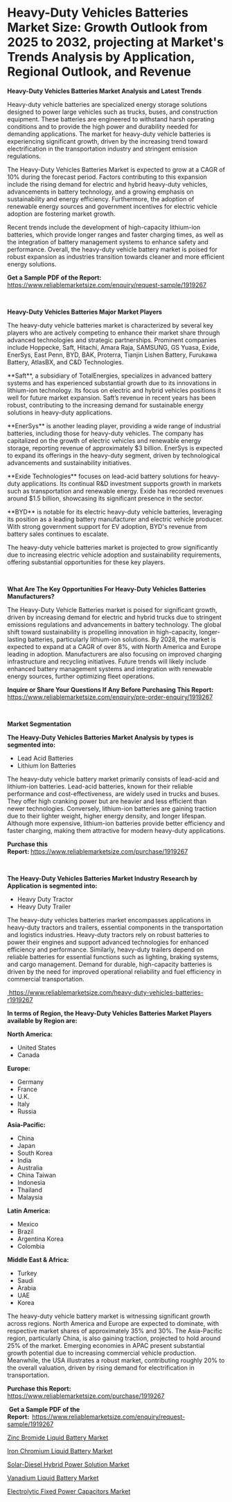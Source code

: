 <p><h1>Heavy-Duty Vehicles Batteries Market Size: Growth Outlook from 2025 to 2032, projecting at Market's Trends Analysis by Application, Regional Outlook, and Revenue</h1></p><p><strong>Heavy-Duty Vehicles Batteries Market Analysis and Latest Trends</strong></p>
<p><p>Heavy-duty vehicle batteries are specialized energy storage solutions designed to power large vehicles such as trucks, buses, and construction equipment. These batteries are engineered to withstand harsh operating conditions and to provide the high power and durability needed for demanding applications. The market for heavy-duty vehicle batteries is experiencing significant growth, driven by the increasing trend toward electrification in the transportation industry and stringent emission regulations.</p><p>The Heavy-Duty Vehicles Batteries Market is expected to grow at a CAGR of 10% during the forecast period. Factors contributing to this expansion include the rising demand for electric and hybrid heavy-duty vehicles, advancements in battery technology, and a growing emphasis on sustainability and energy efficiency. Furthermore, the adoption of renewable energy sources and government incentives for electric vehicle adoption are fostering market growth. </p><p>Recent trends include the development of high-capacity lithium-ion batteries, which provide longer ranges and faster charging times, as well as the integration of battery management systems to enhance safety and performance. Overall, the heavy-duty vehicle battery market is poised for robust expansion as industries transition towards cleaner and more efficient energy solutions.</p></p>
<p><strong>Get a Sample PDF of the Report:&nbsp;</strong> <a href="https://www.reliablemarketsize.com/enquiry/request-sample/1919267?utm_campaign=2034&utm_medium=2&utm_source=Github&utm_content=ia&utm_term=07042025&utm_id=heavy-duty-vehicles-batteries">https://www.reliablemarketsize.com/enquiry/request-sample/1919267</a></p>
<p>&nbsp;</p>
<p><strong>Heavy-Duty Vehicles Batteries Major Market Players</strong></p>
<p><p>The heavy-duty vehicle batteries market is characterized by several key players who are actively competing to enhance their market share through advanced technologies and strategic partnerships. Prominent companies include Hoppecke, Saft, Hitachi, Amara Raja, SAMSUNG, GS Yuasa, Exide, EnerSys, East Penn, BYD, BAK, Proterra, Tianjin Lishen Battery, Furukawa Battery, AtlasBX, and C&D Technologies.</p><p>**Saft**, a subsidiary of TotalEnergies, specializes in advanced battery systems and has experienced substantial growth due to its innovations in lithium-ion technology. Its focus on electric and hybrid vehicles positions it well for future market expansion. Saft’s revenue in recent years has been robust, contributing to the increasing demand for sustainable energy solutions in heavy-duty applications.</p><p>**EnerSys** is another leading player, providing a wide range of industrial batteries, including those for heavy-duty vehicles. The company has capitalized on the growth of electric vehicles and renewable energy storage, reporting revenue of approximately $3 billion. EnerSys is expected to expand its offerings in the heavy-duty segment, driven by technological advancements and sustainability initiatives.</p><p>**Exide Technologies** focuses on lead-acid battery solutions for heavy-duty applications. Its continual R&D investment supports growth in markets such as transportation and renewable energy. Exide has recorded revenues around $1.5 billion, showcasing its significant presence in the sector.</p><p>**BYD** is notable for its electric heavy-duty vehicle batteries, leveraging its position as a leading battery manufacturer and electric vehicle producer. With strong government support for EV adoption, BYD's revenue from battery sales continues to escalate.</p><p>The heavy-duty vehicle batteries market is projected to grow significantly due to increasing electric vehicle adoption and sustainability requirements, offering substantial opportunities for these key players.</p></p>
<p>&nbsp;</p>
<p><strong>What Are The Key Opportunities For Heavy-Duty Vehicles Batteries Manufacturers?</strong></p>
<p><p>The Heavy-Duty Vehicle Batteries market is poised for significant growth, driven by increasing demand for electric and hybrid trucks due to stringent emissions regulations and advancements in battery technology. The global shift toward sustainability is propelling innovation in high-capacity, longer-lasting batteries, particularly lithium-ion solutions. By 2028, the market is expected to expand at a CAGR of over 8%, with North America and Europe leading in adoption. Manufacturers are also focusing on improved charging infrastructure and recycling initiatives. Future trends will likely include enhanced battery management systems and integration with renewable energy sources, further optimizing fleet operations.</p></p>
<p><strong>Inquire or Share Your Questions If Any Before Purchasing This Report:</strong> <a href="https://www.reliablemarketsize.com/enquiry/pre-order-enquiry/1919267?utm_campaign=2034&utm_medium=2&utm_source=Github&utm_content=ia&utm_term=07042025&utm_id=heavy-duty-vehicles-batteries">https://www.reliablemarketsize.com/enquiry/pre-order-enquiry/1919267</a></p>
<p>&nbsp;</p>
<p><strong>Market Segmentation</strong></p>
<p><strong>The Heavy-Duty Vehicles Batteries Market Analysis by types is segmented into:</strong></p>
<p><ul><li>Lead Acid Batteries</li><li>Lithium Ion Batteries</li></ul></p>
<p><p>The heavy-duty vehicle battery market primarily consists of lead-acid and lithium-ion batteries. Lead-acid batteries, known for their reliable performance and cost-effectiveness, are widely used in trucks and buses. They offer high cranking power but are heavier and less efficient than newer technologies. Conversely, lithium-ion batteries are gaining traction due to their lighter weight, higher energy density, and longer lifespan. Although more expensive, lithium-ion batteries provide better efficiency and faster charging, making them attractive for modern heavy-duty applications.</p></p>
<p><strong>Purchase this Report:&nbsp;</strong><a href="https://www.reliablemarketsize.com/purchase/1919267?utm_campaign=2034&utm_medium=2&utm_source=Github&utm_content=ia&utm_term=07042025&utm_id=heavy-duty-vehicles-batteries">https://www.reliablemarketsize.com/purchase/1919267</a></p>
<p>&nbsp;</p>
<p><strong>The Heavy-Duty Vehicles Batteries Market Industry Research by Application is segmented into:</strong></p>
<p><ul><li>Heavy Duty Tractor</li><li>Heavy Duty Trailer</li></ul></p>
<p><p>The heavy-duty vehicles batteries market encompasses applications in heavy-duty tractors and trailers, essential components in the transportation and logistics industries. Heavy-duty tractors rely on robust batteries to power their engines and support advanced technologies for enhanced efficiency and performance. Similarly, heavy-duty trailers depend on reliable batteries for essential functions such as lighting, braking systems, and cargo management. Demand for durable, high-capacity batteries is driven by the need for improved operational reliability and fuel efficiency in commercial transportation.</p></p>
<p><a href="https://www.reliablemarketsize.com/heavy-duty-vehicles-batteries-r1919267?utm_campaign=2034&utm_medium=2&utm_source=Github&utm_content=ia&utm_term=07042025&utm_id=heavy-duty-vehicles-batteries">&nbsp;https://www.reliablemarketsize.com/heavy-duty-vehicles-batteries-r1919267</a></p>
<p><strong>In terms of Region, the Heavy-Duty Vehicles Batteries Market Players available by Region are:</strong></p>
<p>
    <p> <strong> North America: </strong>
        <ul>
            <li>United States</li>
            <li>Canada</li>
        </ul>
        </p> 
    <p> <strong> Europe: </strong>
        <ul>
            <li>Germany</li>
            <li>France</li>
            <li>U.K.</li>
            <li>Italy</li>
            <li>Russia</li>
        </ul>
        </p> 
    <p> <strong> Asia-Pacific: </strong>
        <ul>
            <li>China</li>
            <li>Japan</li>
            <li>South Korea</li>
            <li>India</li>
            <li>Australia</li>
            <li>China Taiwan</li>
            <li>Indonesia</li>
            <li>Thailand</li>
            <li>Malaysia</li>
        </ul>
        </p> 
    <p> <strong> Latin America: </strong>
        <ul>
            <li>Mexico</li>
            <li>Brazil</li>
            <li>Argentina Korea</li>
            <li>Colombia</li>
        </ul>
        </p> 
    <p> <strong> Middle East & Africa: </strong>
        <ul>
            <li>Turkey</li>
            <li>Saudi</li>
            <li>Arabia</li>
            <li>UAE</li>
            <li>Korea</li>
        </ul>
    </p>
    </p>
<p><p>The heavy-duty vehicle battery market is witnessing significant growth across regions. North America and Europe are expected to dominate, with respective market shares of approximately 35% and 30%. The Asia-Pacific region, particularly China, is also gaining traction, projected to hold around 25% of the market. Emerging economies in APAC present substantial growth potential due to increasing commercial vehicle production. Meanwhile, the USA illustrates a robust market, contributing roughly 20% to the overall valuation, driven by rising demand for electrification in transportation.</p></p>
<p><strong>Purchase this Report: </strong><a href="https://www.reliablemarketsize.com/purchase/1919267?utm_campaign=2034&utm_medium=2&utm_source=Github&utm_content=ia&utm_term=07042025&utm_id=heavy-duty-vehicles-batteries">https://www.reliablemarketsize.com/purchase/1919267</a></p>
<p>&nbsp;<strong>Get a Sample PDF of the Report:&nbsp;&nbsp;</strong><a href="https://www.reliablemarketsize.com/enquiry/request-sample/1919267?utm_campaign=2034&utm_medium=2&utm_source=Github&utm_content=ia&utm_term=07042025&utm_id=heavy-duty-vehicles-batteries">https://www.reliablemarketsize.com/enquiry/request-sample/1919267</a></p>
<p><strong></strong></p>
<p><p><a href="https://github.com/eleussabra/Market-Research-Report-List-1/blob/main/zinc-bromide-liquid-battery-market.md?utm_campaign=2034&utm_medium=2&utm_source=Github&utm_content=ia&utm_term=07042025&utm_id=heavy-duty-vehicles-batteries">Zinc Bromide Liquid Battery Market</a></p><p><a href="https://github.com/floengsubb/Market-Research-Report-List-1/blob/main/iron-chromium-liquid-battery-market.md?utm_campaign=2034&utm_medium=2&utm_source=Github&utm_content=ia&utm_term=07042025&utm_id=heavy-duty-vehicles-batteries">Iron Chromium Liquid Battery Market</a></p><p><a href="https://github.com/buluckcapps2/Market-Research-Report-List-1/blob/main/solar-diesel-hybrid-power-solution-market.md?utm_campaign=2034&utm_medium=2&utm_source=Github&utm_content=ia&utm_term=07042025&utm_id=heavy-duty-vehicles-batteries">Solar-Diesel Hybrid Power Solution Market</a></p><p><a href="https://github.com/salkidtodo/Market-Research-Report-List-1/blob/main/vanadium-liquid-battery-market.md?utm_campaign=2034&utm_medium=2&utm_source=Github&utm_content=ia&utm_term=07042025&utm_id=heavy-duty-vehicles-batteries">Vanadium Liquid Battery Market</a></p><p><a href="https://github.com/donnypolan/Market-Research-Report-List-1/blob/main/electrolytic-fixed-power-capacitors-market.md?utm_campaign=2034&utm_medium=2&utm_source=Github&utm_content=ia&utm_term=07042025&utm_id=heavy-duty-vehicles-batteries">Electrolytic Fixed Power Capacitors Market</a></p></p>